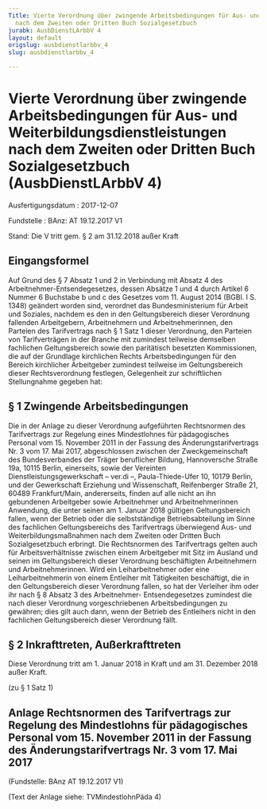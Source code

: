 ```yaml
---
Title: Vierte Verordnung über zwingende Arbeitsbedingungen für Aus- und Weiterbildungsdienstleistungen
  nach dem Zweiten oder Dritten Buch Sozialgesetzbuch
jurabk: AusbDienstLArbbV 4
layout: default
origslug: ausbdienstlarbbv_4
slug: ausbdienstlarbbv_4

---
```


# Vierte Verordnung über zwingende Arbeitsbedingungen für Aus- und Weiterbildungsdienstleistungen nach dem Zweiten oder Dritten Buch Sozialgesetzbuch (AusbDienstLArbbV 4)

Ausfertigungsdatum
:   2017-12-07

Fundstelle
:   BAnz: AT 19.12.2017 V1

Stand: Die V tritt gem. § 2 am 31.12.2018 außer Kraft

## Eingangsformel

Auf Grund des § 7 Absatz 1 und 2 in Verbindung mit Absatz 4 des
Arbeitnehmer-Entsendegesetzes, dessen Absätze 1 und 4 durch Artikel 6
Nummer 6 Buchstabe b und c des Gesetzes vom 11. August 2014 (BGBl. I
S. 1348) geändert worden sind, verordnet das Bundesministerium für
Arbeit und Soziales, nachdem es den in den Geltungsbereich dieser
Verordnung fallenden Arbeitgebern, Arbeitnehmern und
Arbeitnehmerinnen, den Parteien des Tarifvertrags nach § 1 Satz 1
dieser Verordnung, den Parteien von Tarifverträgen in der Branche mit
zumindest teilweise demselben fachlichen Geltungsbereich sowie den
paritätisch besetzten Kommissionen, die auf der Grundlage kirchlichen
Rechts
Arbeitsbedingungen für den Bereich kirchlicher Arbeitgeber zumindest
teilweise im Geltungsbereich dieser Rechtsverordnung festlegen,
Gelegenheit zur schriftlichen Stellungnahme gegeben hat:


## § 1 Zwingende Arbeitsbedingungen

Die in der Anlage zu dieser Verordnung aufgeführten Rechtsnormen des
Tarifvertrags zur Regelung eines Mindestlohnes für pädagogisches
Personal vom 15. November 2011 in der Fassung des
Änderungstarifvertrags Nr. 3 vom 17. Mai 2017, abgeschlossen zwischen
der Zweckgemeinschaft des Bundesverbandes der Träger beruflicher
Bildung, Hannoversche Straße 19a, 10115 Berlin, einerseits, sowie der
Vereinten Dienstleistungsgewerkschaft – ver.di –, Paula-Thiede-Ufer
10, 10179 Berlin, und der Gewerkschaft Erziehung und Wissenschaft,
Reifenberger Straße 21, 60489 Frankfurt/Main, andererseits, finden auf
alle nicht an ihn gebundenen Arbeitgeber sowie Arbeitnehmer und
Arbeitnehmerinnen Anwendung, die unter seinen am 1. Januar 2018
gültigen
Geltungsbereich fallen, wenn der Betrieb oder die selbstständige
Betriebsabteilung im Sinne des fachlichen Geltungsbereichs des
Tarifvertrags überwiegend Aus- und Weiterbildungsmaßnahmen nach dem
Zweiten oder Dritten Buch Sozialgesetzbuch erbringt. Die Rechtsnormen
des Tarifvertrags gelten auch für Arbeitsverhältnisse zwischen einem
Arbeitgeber mit Sitz im Ausland und seinen im Geltungsbereich dieser
Verordnung beschäftigten Arbeitnehmern und Arbeitnehmerinnen. Wird ein
Leiharbeitnehmer oder eine Leiharbeitnehmerin von einem Entleiher mit
Tätigkeiten
beschäftigt, die in den Geltungsbereich dieser Verordnung fallen, so
hat der Verleiher ihm oder ihr nach § 8 Absatz 3 des Arbeitnehmer-
Entsendegesetzes zumindest die nach dieser Verordnung vorgeschriebenen
Arbeitsbedingungen zu gewähren; dies gilt auch dann, wenn der Betrieb
des Entleihers nicht in den fachlichen Geltungsbereich dieser
Verordnung fällt.


## § 2 Inkrafttreten, Außerkrafttreten

Diese Verordnung tritt am 1. Januar 2018 in Kraft und am 31. Dezember
2018 außer Kraft.

(zu § 1 Satz 1)

## Anlage Rechtsnormen des Tarifvertrags zur Regelung des Mindestlohns für pädagogisches Personal vom 15. November 2011 in der Fassung des Änderungstarifvertrags Nr. 3 vom 17. Mai 2017

(Fundstelle: BAnz AT 19.12.2017 V1)

(Text der Anlage siehe: TVMindestlohnPäda 4)

